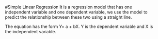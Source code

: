 #Simple Linear Regression
It is a regression model that has one independent variable and one dependent variable, we use the model to predict the relationship between these two using
a straight line.

The equation has the form Y= a + bX. 
Y is the dependent variable and X is the independent variable.
